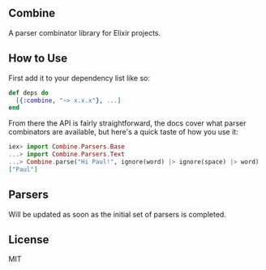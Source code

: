 ## Combine

A parser combinator library for Elixir projects.

## How to Use

First add it to your dependency list like so:

```elixir
def deps do
  [{:combine, "~> x.x.x"}, ...]
end
```

From there the API is fairly straightforward, the docs cover what
parser combinators are available, but here's a quick taste of how you
use it:

```elixir
iex> import Combine.Parsers.Base
...> import Combine.Parsers.Text
...> Combine.parse("Hi Paul!", ignore(word) |> ignore(space) |> word)
["Paul"]
```

## Parsers

Will be updated as soon as the initial set of parsers is completed.

## License

MIT


